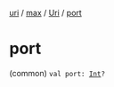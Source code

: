 [uri](../../index.md) / [max](../index.md) / [Uri](index.md) / [port](./port.md)

# port

(common) `val port: `[`Int`](https://kotlinlang.org/api/latest/jvm/stdlib/kotlin/-int/index.html)`?`
